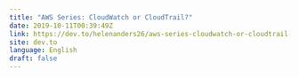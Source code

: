 ```yaml
---
title: "AWS Series: CloudWatch or CloudTrail?"
date: 2019-10-11T00:39:49Z
link: https://dev.to/helenanders26/aws-series-cloudwatch-or-cloudtrail-2l23?utm_medium=RSS&utm_source=news.12bit.vn
site: dev.to
language: English
draft: false
---
```

